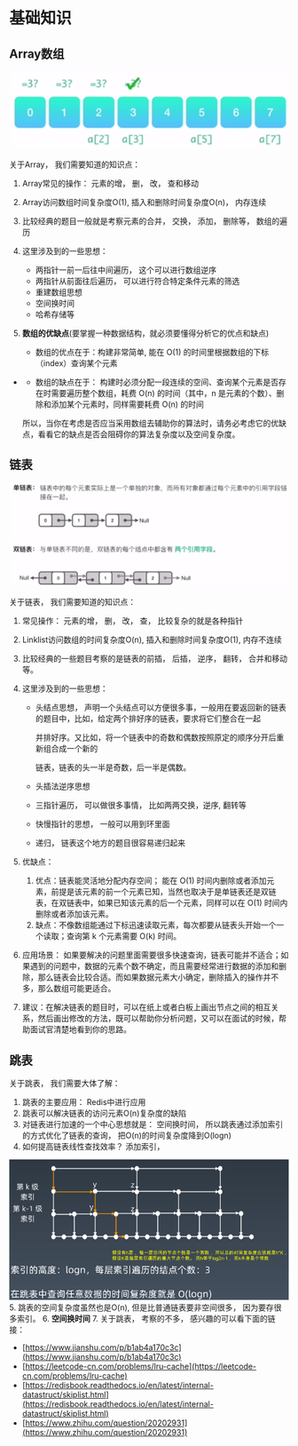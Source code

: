 # 基础知识

## Array数组

![](img/1.png)

关于Array， 我们需要知道的知识点：

1. Array常见的操作： 元素的增， 删， 改， 查和移动

2. Array访问数组时间复杂度O(1), 插入和删除时间复杂度O(n)， 内存连续
3. 比较经典的题目一般就是考察元素的合并， 交换， 添加， 删除等， 数组的遍历
4. 这里涉及到的一些思想：
   * 两指针一前一后往中间遍历， 这个可以进行数组逆序
   * 两指针从前面往后遍历， 可以进行符合特定条件元素的筛选
   * 重建数组思想
   * 空间换时间
   * 哈希存储等

5. **数组的优缺点**(要掌握一种数据结构，就必须要懂得分析它的优点和缺点)
   * 数组的优点在于：构建非常简单, 能在 O(1) 的时间里根据数组的下标（index）查询某个元素

- *  数组的缺点在于： 构建时必须分配一段连续的空间、查询某个元素是否存在时需要遍历整个数组，耗费 O(n) 的时间（其中，n 是元素的个数）、删除和添加某个元素时，同样需要耗费 O(n) 的时间

    所以，当你在考虑是否应当采用数组去辅助你的算法时，请务必考虑它的优缺点，看看它的缺点是否会阻碍你的算法复杂度以及空间复杂度。

## 链表

![](img/2.png)

关于链表， 我们需要知道的知识点：

1. 常见操作： 元素的增， 删， 改， 查， 比较复杂的就是各种指针
2. Linklist访问数组的时间复杂度O(n), 插入和删除时间复杂度O(1), 内存不连续
3. 比较经典的一些题目考察的是链表的前插， 后插， 逆序， 翻转， 合并和移动等。
4. 这里涉及到的一些思想：
   * 头结点思想， 声明一个头结点可以方便很多事，一般用在要返回新的链表的题目中，比如，给定两个排好序的链表，要求将它们整合在一起		
   
       并排好序。又比如，将一个链表中的奇数和偶数按照原定的顺序分开后重新组合成一个新的
   
       链表，链表的头一半是奇数，后一半是偶数。
   
   * 头插法逆序思想
   
   * 三指针遍历， 可以做很多事情， 比如两两交换，逆序, 翻转等
   
   * 快慢指针的思想， 一般可以用到环里面
   
   * 递归， 链表这个地方的题目很容易递归起来

5. 优缺点：
   1. 优点：链表能灵活地分配内存空间； 能在 O(1) 时间内删除或者添加元素，前提是该元素的前一个元素已知，当然也取决于是单链表还是双链表，在双链表中，如果已知该元素的后一个元素，同样可以在 O(1) 时间内删除或者添加该元素。
   2. 缺点：不像数组能通过下标迅速读取元素，每次都要从链表头开始一个一个读取；查询第 k 个元素需要 O(k) 时间。

6. 应用场景：  如果要解决的问题里面需要很多快速查询，链表可能并不适合；如果遇到的问题中，数据的元素个数不确定，而且需要经常进行数据的添加和删除，那么链表会比较合适。而如果数据元素大小确定，删除插入的操作并不多，那么数组可能更适合。
7. 建议：在解决链表的题目时，可以在纸上或者白板上画出节点之间的相互关系，然后画出修改的方法，既可以帮助你分析问题，又可以在面试的时候，帮助面试官清楚地看到你的思路。

## 跳表

关于跳表， 我们需要大体了解：

1. 跳表的主要应用： Redis中进行应用
2. 跳表可以解决链表的访问元素O(n)复杂度的缺陷
3. 对链表进行加速的一个中心思想就是： 空间换时间， 所以跳表通过添加索引的方式优化了链表的查询， 把O(n)的时间复杂度降到O(logn)
4. 如何提高链表线性查找效率？   添加索引， 

![](img/skiplist.png)
5. 跳表的空间复杂度虽然也是O(n), 但是比普通链表要非空间很多， 因为要存很多索引。 
6. **空间换时间**
7. 关于跳表， 考察的不多， 感兴趣的可以看下面的链接：
   * [https://www.jianshu.com/p/b1ab4a170c3c](https://www.jianshu.com/p/b1ab4a170c3c)
   * [https://leetcode-cn.com/problems/lru-cache](https://leetcode-cn.com/problems/lru-cache)
   * [https://redisbook.readthedocs.io/en/latest/internal-datastruct/skiplist.html](https://redisbook.readthedocs.io/en/latest/internal-datastruct/skiplist.html)
   * [https://www.zhihu.com/question/20202931](https://www.zhihu.com/question/20202931)
